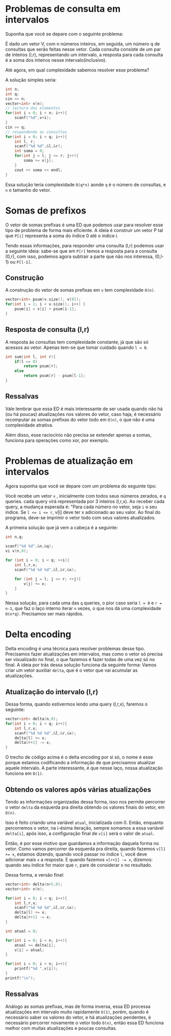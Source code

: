 # Problemas de consulta em intervalos

Suponha que você se depare com o seguinte problema:

É dado um vetor V, com n números inteiros, em seguida, um número q de consultas que serão feitas nesse vetor. Cada consulta consiste de um par de inteiros (l,r), representando um intervalo, a resposta para cada consulta é a soma dos inteiros nesse intervalo(inclusivo).

Até agora, em qual complexidade sabemos resolver esse problema?

A solução simples seria: 
```cpp
int n;
int q;
cin >> n;
vector<int> v(n);
// leitura dos elementos
for(int i = 0; i < n; i++){
    scanf("%d",v+i);
}
cin >> q;
// respondendo as consultas
for(int i = 0; i < q; i++){
    int l, r;
    scanf("%d %d",&l,&r);
    int soma = 0;
    for(int j = l; j <= r; j++){
        soma += v[j];
    }
    cout << soma << endl;
}
```

Essa solução teria complexidade `O(q*n)` aonde `q` é o número de consultas, e `n` o tamanho do vetor. 


# Somas de prefixos

O vetor de somas prefixas é uma ED que podemos usar para resolver esse tipo de problema de forma mais eficiente. A ideia é construir um vetor P tal que `P[i]` representa a soma do índice 0 até o índice i.

Tendo essas informações, para responder uma consulta (l,r) podemos usar a seguinte ideia: sabe-se que em `P[r]` temos a resposta para a consulta (0,r), com isso, podemos agora subtrair a parte que não nos interessa, (0,l-1) ou `P[l-1]`.

## Construção 

A construção do vetor de somas prefixas em `v` tem complexidade `O(n)`. 

```cpp
vector<int> psum(v.size(), v[0]);
for(int i = 1; i < v.size(); i++) {
    psum[i] = v[i] + psum[i-1];
}
```

## Resposta de consulta (l,r)

A resposta às consultas tem complexidade constante, já que são só acessos ao vetor. Apenas tem-se que tomar cuidado quando `l = 0`.

```cpp
int sum(int l, int r){
    if(l == 0)
        return psum[r];
	else
        return psum[r] - psum[l-1];
}
```

## Ressalvas 

Vale lembrar que essa ED é mais interessante de ser usada quando não há (ou há poucas) atualizações nos valores do vetor, caso haja, é necessário recomputar as somas prefixas do vetor todo em `O(n)`, o que não é uma complexidade atrativa. 

Além disso, esse raciocínio não precisa se extender apenas a somas, funciona para operações como xor, por exemplo.  


# Problemas de atualização em intervalos

Agora suponha que você se depare com um problema do seguinte tipo:

Você recebe um vetor `v` , inicialmente com todos seus números zerados, e `q` queries. cada query virá representada por 3 inteiros (l,r,x). Ao receber cada query, a mudança esperada é: "Para cada número no vetor, seja `i` o seu índice. Se `l <= i <= r`, v[i] deve ter x adicionado ao seu valor. Ao final do programa, deve-se imprimir o vetor todo com seus valores atualizados.

A primeira solução que já vem a cabeça é a seguinte:

```cpp
int n,q;
	
scanf("%d %d",&n,&q);
vi v(n,0);

for (int i = 0; i < q; ++i){
    int l,r,x;
    scanf("%d %d %d",&l,&r,&x);

    for (int j = l; j <= r; ++j){
        v[j] += x;
    }
}
```

Nessa solução, para cada uma das `q` queries, o pior caso seria `l = 0` e `r = n-1`, que faz o laço interno iterar `n` vezes, o que nos dá uma complexidade `O(n*q)`. Precisamos ser mais rápidos.

# Delta encoding

Delta encoding é uma técnica para resolver problemas desse tipo. Precisamos fazer atualizações em intervalos, mas como o vetor só precisa ser visualizado no final, o que fazemos é fazer todas de uma vez só no final. A ideia por trás dessa solução funciona da seguinte forma: Vamos criar um vetor auxiliar `delta`, que é o vetor que vai acumular as atualizações. 


## Atualização do intervalo (l,r)

Dessa forma, quando estivermos lendo uma query (l,r,x), faremos o seguinte:

```cpp
vector<int> delta(n,0);
for(int i = 0; i < q; i++){
    int l,r,x;
    scanf("%d %d %d",&l,&r,&x);
    delta[l] += x;
    delta[r+1] -= x;
}
```

O trecho de código acima é o delta encoding por si só, o nome é esse porque estamos codificando a informação de que precisamos atualizar aquele intervalo. A parte interessante, é que nesse laço, nossa atualização funciona em `O(1)`.


## Obtendo os valores após várias atualizações

Tendo as informações organizadas dessa forma, isso nos permite percorrer o vetor `delta` da esquerda pra direita obtendo os valores finais do vetor, em `O(n)`.

 Isso é feito criando uma variável `atual`, inicializada com 0. Então, enquanto percorremos o vetor, na i-ésima iteração, sempre somamos a essa variável `delta[i]`, após isso, a configuração final de `v[i]` será o valor de `atual`. 

Então, é por esse motivo que guardamos a informação daquela forma no vetor. Como vamos percorrer da esquerda pra direita, quando fazemos `v[l] += x`, estamos dizendo, quando você passar no índice `l`, você deve adicionar mais `x` a resposta. E quando fazemos `v[r+1] -= x`, dizemos: quando seu índice for maior que `r`, pare de considerar x no resultado.

Dessa forma, a versão final: 

```cpp
vector<int> delta(n+5,0);
vector<int> v(n);

for(int i = 0; i < q; i++){
    int l,r,x;
    scanf("%d %d %d",&l,&r,&x);
    delta[l] += x;
    delta[r+1] -= x;
}

int atual = 0;

for(int i = 0; i < n; i++){
    atual += delta[i];
    v[i] = atual;
}

for(int i = 0; i < n; i++){
    printf("%d ",v[i]);
}
printf("\n");

```

## Ressalvas

Análogo as somas prefixas, mas de forma inversa, essa ED processa atualizações em intervalo muito rapidamente `O(1)`, porém, quando é necessário saber os valores do vetor, e há atualizações pendentes, é necessário percorrer novamente o vetor todo `O(n)`, então essa ED funciona melhor com muitas atualizações e poucas consultas.
